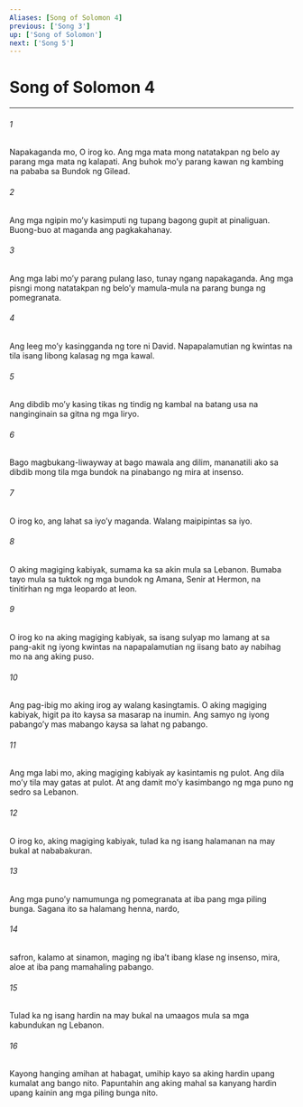 ```yaml
---
Aliases: [Song of Solomon 4]
previous: ['Song 3']
up: ['Song of Solomon']
next: ['Song 5']
---
```

# Song of Solomon 4

***






















###### 1 










Napakaganda mo, O irog ko. Ang mga mata mong natatakpan ng belo ay parang mga mata ng kalapati. Ang buhok moʼy parang kawan ng kambing na pababa sa Bundok ng Gilead. 





















###### 2 










Ang mga ngipin moʼy kasimputi ng tupang bagong gupit at pinaliguan. Buong-buo at maganda ang pagkakahanay. 





















###### 3 










Ang mga labi moʼy parang pulang laso, tunay ngang napakaganda. Ang mga pisngi mong natatakpan ng beloʼy mamula-mula na parang bunga ng pomegranata. 





















###### 4 










Ang leeg moʼy kasingganda ng tore ni David. Napapalamutian ng kwintas na tila isang libong kalasag ng mga kawal. 





















###### 5 










Ang dibdib moʼy kasing tikas ng tindig ng kambal na batang usa na nanginginain sa gitna ng mga liryo. 





















###### 6 










Bago magbukang-liwayway at bago mawala ang dilim, mananatili ako sa dibdib mong tila mga bundok na pinabango ng mira at insenso. 





















###### 7 










O irog ko, ang lahat sa iyoʼy maganda. Walang maipipintas sa iyo. 





















###### 8 










O aking magiging kabiyak, sumama ka sa akin mula sa Lebanon. Bumaba tayo mula sa tuktok ng mga bundok ng Amana, Senir at Hermon, na tinitirhan ng mga leopardo at leon. 





















###### 9 










O irog ko na aking magiging kabiyak, sa isang sulyap mo lamang at sa pang-akit ng iyong kwintas na napapalamutian ng iisang bato ay nabihag mo na ang aking puso. 





















###### 10 










Ang pag-ibig mo aking irog ay walang kasingtamis. O aking magiging kabiyak, higit pa ito kaysa sa masarap na inumin. Ang samyo ng iyong pabangoʼy mas mabango kaysa sa lahat ng pabango. 





















###### 11 










Ang mga labi mo, aking magiging kabiyak ay kasintamis ng pulot. Ang dila moʼy tila may gatas at pulot. At ang damit moʼy kasimbango ng mga puno ng sedro sa Lebanon. 





















###### 12 










O irog ko, aking magiging kabiyak, tulad ka ng isang halamanan na may bukal at nababakuran. 





















###### 13 










Ang mga punoʼy namumunga ng pomegranata at iba pang mga piling bunga. Sagana ito sa halamang henna, nardo, 





















###### 14 










safron, kalamo at sinamon, maging ng ibaʼt ibang klase ng insenso, mira, aloe at iba pang mamahaling pabango. 





















###### 15 










Tulad ka ng isang hardin na may bukal na umaagos mula sa mga kabundukan ng Lebanon. 





















###### 16 










Kayong hanging amihan at habagat, umihip kayo sa aking hardin upang kumalat ang bango nito. Papuntahin ang aking mahal sa kanyang hardin upang kainin ang mga piling bunga nito.

